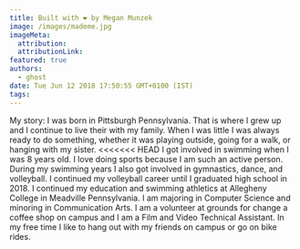 ```yaml
---
title: Built with ❤️ by Megan Munzek
image: /images/mademe.jpg
imageMeta:
  attribution:
  attributionLink:
featured: true
authors:
  - ghost
date: Tue Jun 12 2018 17:50:55 GMT+0100 (IST)
tags:
---
```


My story:
I was born in Pittsburgh Pennsylvania. That is where I grew up and I continue
to live their with my family. When I was little I was always ready to do something,
whether it was playing outside, going for a walk, or hanging with my sister.
<<<<<<< HEAD
I got involved in swimming when I was 8 years old. I love doing sports because
I am such an active person. During my swimming years I also got involved
in gymnastics, dance, and volleyball. I continued my volleyball career until
I graduated high school in 2018.
I continued my education and swimming athletics at Allegheny College in Meadville
Pennsylvania. I am majoring in Computer Science and minoring in Communication
Arts. I am a volunteer at grounds for change a coffee shop on campus and I am
a Film and Video Technical Assistant.
In my free time I like to hang out with my friends on campus or go on bike rides.
